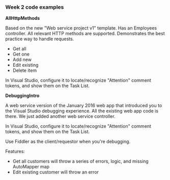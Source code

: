 ### Week 2 code examples

**AllHttpMethods**

Based on the new "Web service project v1" template. Has an Employees controller. All relevant HTTP methods are supported. Demonstrates the best practice way to handle requests.  
* Get all
* Get one
* Add new
* Edit existing
* Delete item

In Visual Studio, configure it to locate/recognize "Attention" comment tokens, and show them on the Task List.  

**DebuggingIntro**

A web service version of the January 2016 web app that introduced you to the Visual Studio debugging experience. All the existing web app code is there. We just added another web service controller.  

In Visual Studio, configure it to locate/recognize "Attention" comment tokens, and show them on the Task List.  

Use Fiddler as the client/requestor when you're debugging.  

Features:
* Get all customers will throw a series of errors, logic, and missing AutoMapper map
* Edit existing customer will throw an error
